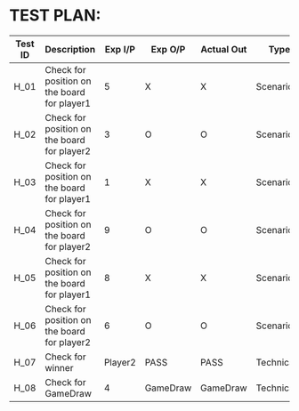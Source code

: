 # TEST PLAN:

| **Test ID** | **Description**                              | **Exp I/P**                | **Exp O/P** | **Actual Out** | **Type Of Test**   |
| ----------- | -------------------------------------------- | -------------------------- | ----------- | -------------- | ------------------ |
| H_01        | Check for position on the board for player1  |   5                        | X           | X              | Scenario/Technical |
| H_02        | Check for position on the board for player2  |   3                        | O           | O              | Scenario/Technical |
| H_03        | Check for position on the board for player1  |   1                        | X           | X              | Scenario/Technical |
| H_04        | Check for position on the board for player2  |   9                        | O           | O              | Scenario/Technical |
| H_05        | Check for position on the board for player1  |   8                        | X           | X              | Scenario/Technical |
| H_06        | Check for position on the board for player2  |   6                        | O           | O              | Scenario/Technical |
| H_07        | Check for winner                             |   Player2                  | PASS        | PASS           | Technical          |
| H_08        | Check for GameDraw                           |   4                        | GameDraw    | GameDraw       | Technical based    |

